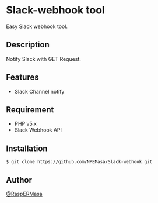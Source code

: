 # Slack-webhook tool

Easy Slack webhook tool.

## Description

Notify Slack with GET Request.

## Features

- Slack Channel notify

## Requirement

- PHP v5.x
- Slack Webhook API


## Installation

    $ git clone https://github.com/NPEMasa/Slack-webhook.git

## Author

[@RaspERMasa](https://twitter.com/RaspERMasa)

